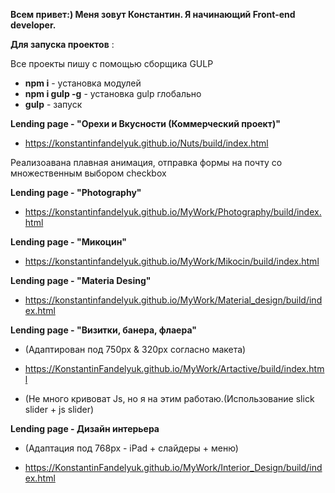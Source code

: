 **Всем привет:) Меня зовут Константин. Я начинающий Front-end developer.**

**Для запуска проектов** :

Все проекты пишу с помощью сборщика GULP

- **npm i** - установка модулей
- **npm i gulp -g** - установка gulp глобально
- **gulp** - запуск

**Lending page - "Орехи и Вкусности (Коммерческий проект)"**

- https://konstantinfandelyuk.github.io/Nuts/build/index.html

Реализоавана плавная анимация, отправка формы на почту со множественным выбором checkbox

**Lending page - "Photography"**

- https://konstantinfandelyuk.github.io/MyWork/Photography/build/index.html

**Lending page - "Микоцин"**

- https://konstantinfandelyuk.github.io/MyWork/Mikocin/build/index.html

**Lending page - "Materia Desing"**

- https://konstantinfandelyuk.github.io/MyWork/Material_design/build/index.html

**Lending page - "Визитки, банера, флаера"**

- (Адаптирован под 750px & 320px согласно макета)

- https://KonstantinFandelyuk.github.io/MyWork/Artactive/build/index.html

- (Не много кривоват Js, но я на этим работаю.(Использование slick slider + js slider)

**Lending page - Дизайн интерьера**

- (Адаптация под 768px - iPad + слайдеры + меню)

- https://KonstantinFandelyuk.github.io/MyWork/Interior_Design/build/index.html
